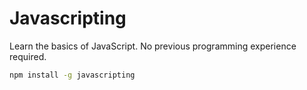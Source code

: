 # Javascripting

Learn the basics of JavaScript. No previous programming experience required.

```bash
npm install -g javascripting
```